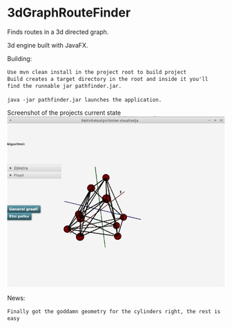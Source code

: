 # 3dGraphRouteFinder
Finds routes in a 3d directed graph.

3d engine built with JavaFX.

Building:
    
    Use mvn clean install in the project root to build project
    Build creates a target directory in the root and inside it you'll
    find the runnable jar pathfinder.jar.
    
    java -jar pathfinder.jar launches the application.

Screenshot of the projects current state
![alt text](https://github.com/AkiValiaho/3dGraphRouteFinder/blob/master/screenshot.png?raw=true)

News:

    Finally got the goddamn geometry for the cylinders right, the rest is easy
